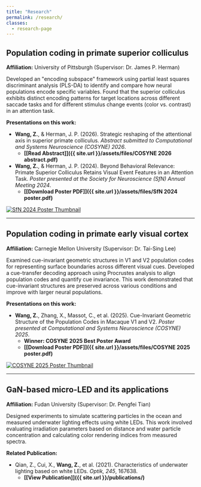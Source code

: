 ```yaml
---
title: "Research"
permalink: /research/
classes:
  - research-page
---
```


<style>
  .research-page .page__content {
    /* Adjust this width as you like */
    max-width: 400px;
    
    /* These two lines center the new, narrower content block */
    margin-left: auto;
    margin-right: auto;
  }
</style>

## Population coding in primate superior colliculus
**Affiliation:** University of Pittsburgh (Supervisor: Dr. James P. Herman)

Developed an "encoding subspace" framework using partial least squares discriminant analysis (PLS-DA) to identify and compare how neural populations encode specific variables. Found that the superior colliculus exhibits distinct encoding patterns for target locations across different saccade tasks and for different stimulus change events (color vs. contrast) in an attention task.

**Presentations on this work:**

* **Wang, Z.**, & Herman, J. P. (2026). Strategic reshaping of the attentional axis in superior primate colliculus. *Abstract submitted to Computational and Systems Neuroscience (COSYNE) 2026*.
    * **[[Read Abstract]]({{ site.url }}/assets/files/COSYNE 2026 abstract.pdf)**
* **Wang, Z.**, & Herman, J. P. (2024). Beyond Behavioral Relevance: Primate Superior Colliculus Retains Visual Event Features in an Attention Task. *Poster presented at the Society for Neuroscience (SfN) Annual Meeting 2024*.
    * **[[Download Poster PDF]]({{ site.url }}/assets/files/SfN 2024 poster.pdf)**

<a href="{{ site.url }}/assets/files/SfN 2024 poster.pdf">
  <img src="{{ site.url }}/assets/images/SfN 2024 thumbnail.png" alt="SfN 2024 Poster Thumbnail" style="max-width: 400px;">
</a>

---

## Population coding in primate early visual cortex
**Affiliation:** Carnegie Mellon University (Supervisor: Dr. Tai-Sing Lee)

Examined cue-invariant geometric structures in V1 and V2 population codes for representing surface boundaries across different visual cues. Developed a cue-transfer decoding approach using Procrustes analysis to align population codes and quantify cue invariance. This work demonstrated that cue-invariant structures are preserved across various conditions and improve with larger neural populations.

**Presentations on this work:**

* **Wang, Z.**, Zhang, X., Massot, C., et al. (2025). Cue-Invariant Geometric Structure of the Population Codes in Macaque V1 and V2. *Poster presented at Computational and Systems Neuroscience (COSYNE) 2025*.
    * **Winner: COSYNE 2025 Best Poster Award**
    * **[[Download Poster PDF]]({{ site.url }}/assets/files/COSYNE 2025 poster.pdf)**

<a href="{{ site.url }}/assets/files/COSYNE 2025 poster.pdf">
  <img src="{{ site.url }}/assets/images/COSYNE 2025 thumbnail.png" alt="COSYNE 2025 Poster Thumbnail" style="max-width: 400px;">
</a>

---

## GaN-based micro-LED and its applications
**Affiliation:** Fudan University (Supervisor: Dr. Pengfei Tian)

Designed experiments to simulate scattering particles in the ocean and measured underwater lighting effects using white LEDs. This work involved evaluating irradiation parameters based on distance and water particle concentration and calculating color rendering indices from measured spectra.

**Related Publication:**

* Qian, Z., Cui, X., **Wang, Z.**, et al. (2021). Characteristics of underwater lighting based on white LEDs. *Optik, 245*, 167638.
    * **[[View Publication]]({{ site.url }}/publications/)**
